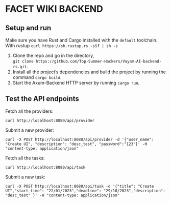 # FACET WIKI BACKEND

## Setup and run

Make sure you have Rust and Cargo installed with the `default` toolchain.  
With rustup `curl https://sh.rustup.rs -sSf | sh -s`

1. Clone the repo and go in the directory,  
   `git clone https://github.com/Top-Summer-Hackers/Vayam-AI-backend-rs.git`.
2. Install all the project’s dependencies and build the project by running the command `cargo build`.
3. Start the Axum-Backend HTTP server by running `cargo run`.

## Test the API endpoints

Fetch all the providers:

`curl http://localhost:8080/api/provider`

Submit a new provider:

`curl -X POST http://localhost:8080/api/provider -d '{"user_name": "Create UI",	"description": "desc_test",	"password":"123"}' -H "content-type: application/json"`

Fetch all the tasks:

`curl http://localhost:8080/api/task`

Submit a new task:

`curl -X POST http://localhost:8080/api/task -d '{"title": "Create UI","start_time": "22/01/2023","deadline": "29/10/2023","description": "desc_test" }' -H "content-type: application/json"`
